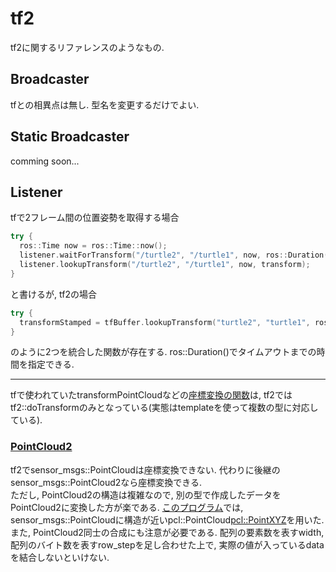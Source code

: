 # tf2
tf2に関するリファレンスのようなもの.

## Broadcaster
tfとの相異点は無し. 型名を変更するだけでよい.

## Static Broadcaster
comming soon...

## Listener
tfで2フレーム間の位置姿勢を取得する場合
``` cpp
try {
  ros::Time now = ros::Time::now();
  listener.waitForTransform("/turtle2", "/turtle1", now, ros::Duration(3.0));
  listener.lookupTransform("/turtle2", "/turtle1", now, transform);
}
```
と書けるが, tf2の場合
``` cpp
try {
  transformStamped = tfBuffer.lookupTransform("turtle2", "turtle1", ros::Time::now(), ros::Duration(3.0));
}
```
のように2つを統合した関数が存在する. ros::Duration()でタイムアウトまでの時間を指定できる.

***

tfで使われていたtransformPointCloudなどの[座標変換の関数](http://docs.ros.org/diamondback/api/tf/html/c++/classtf_1_1TransformListener.html)は, tf2ではtf2::doTransformのみとなっている(実態はtemplateを使って複数の型に対応している).

### [PointCloud2]()
  tf2でsensor_msgs::PointCloudは座標変換できない. 代わりに後継のsensor_msgs::PointCloud2なら座標変換できる.   
  ただし, PointCloud2の構造は複雑なので, 別の型で作成したデータをPointCloud2に変換した方が楽である. [このプログラム](../dual_lidar_robot/src/synthesis_lrf.cpp)では, sensor_msgs::PointCloudに構造が近いpcl::PointCloud<pcl::PointXYZ>を用いた.   
  また, PointCloud2同士の合成にも注意が必要である. 配列の要素数を表すwidth, 配列のバイト数を表すrow_stepを足し合わせた上で, 実際の値が入っているdataを結合しないといけない.
